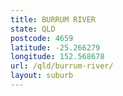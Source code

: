 ```yaml
---
title: BURRUM RIVER
state: QLD
postcode: 4659
latitude: -25.266279
longitude: 152.568678
url: /qld/burrum-river/
layout: suburb
---
```

